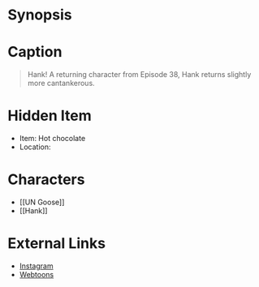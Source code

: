 # Synopsis


# Caption
> Hank! A returning character from Episode 38, Hank returns slightly more cantankerous.

# Hidden Item
* Item: Hot chocolate
* Location: <strike></strike>

# Characters
* [[UN Goose]]
* [[Hank]]

# External Links
* [Instagram](https://www.instagram.com/p/CdY3AZlsBuW/?igshid=YmMyMTA2M2Y=)
* [Webtoons](https://www.webtoons.com/en/challenge/twistwood-tales/110-hank/viewer?title_no=344740&episode_no=120)